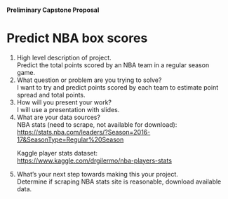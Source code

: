 <h4>Preliminary Capstone Proposal</h4>
<p>
<h1>Predict NBA box scores</h1>
<p>
<text size = 12>
<ol>
<li>High level description of project.<br>
Predict the total points scored by an NBA team in a regular season game.

<li>What question or problem are you trying to solve?<br>
I want to try and predict points scored by each team to estimate
point spread and total points. 

<li>How will you present your work?<br>
I will use a presentation with slides.

<li>What are your data sources?<br>
NBA stats (need to scrape, not available for download):<br>
<a href = "https://stats.nba.com/leaders/?Season=2016-17&SeasonType=Regular%20Season">
https://stats.nba.com/leaders/?Season=2016-17&SeasonType=Regular%20Season
</a>

Kaggle player stats dataset:<br>
<a href = "https://www.kaggle.com/drgilermo/nba-players-stats">
https://www.kaggle.com/drgilermo/nba-players-stats
</a>

<li>What’s your next step towards making this your project.<br>
Determine if scraping NBA stats site is reasonable, download available data.